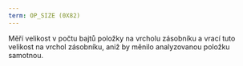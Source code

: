 ```yaml
---
term: OP_SIZE (0X82)
---
```


Měří velikost v počtu bajtů položky na vrcholu zásobníku a vrací tuto velikost na vrchol zásobníku, aniž by měnilo analyzovanou položku samotnou.